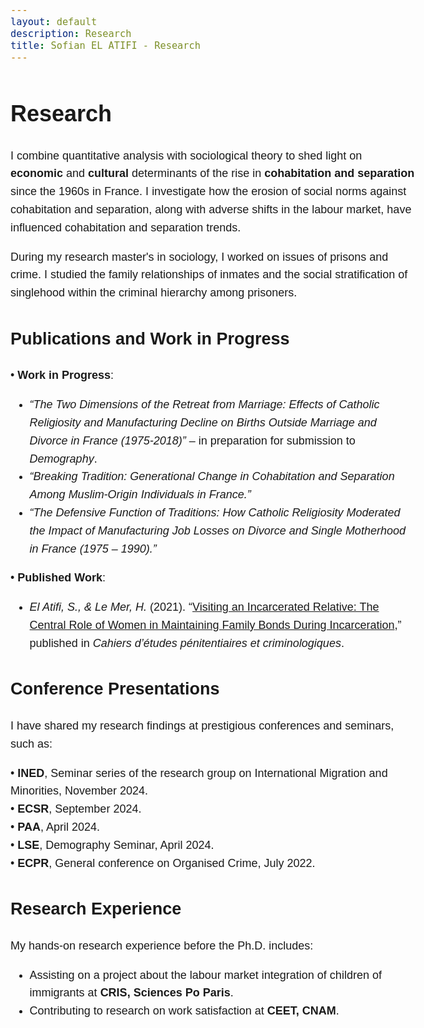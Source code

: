 ```yaml
---
layout: default
description: Research
title: Sofian EL ATIFI - Research
---
```


<style>
  body {
    line-height: 1.6;
    font-size: 18px; /* Or use `em` units for scalability */
    font-family: sans-serif;
  }

  .content {
    max-width: 60ch; /* 'ch' units relate to the width of the '0' character */
    margin: auto; /* Centers the content */
    padding: 20px;
    text-align: justify; /* Justifies text */
  }
</style>

# Research

I combine quantitative analysis with sociological theory to shed light on **economic** and **cultural** determinants of the rise in **cohabitation and separation** since the 1960s in France. I investigate how the erosion of social norms against cohabitation and separation, along with adverse shifts in the labour market, have influenced cohabitation and separation trends.

During my research master's in sociology, I worked on issues of prisons and crime. I studied the family relationships of inmates and the social stratification of singlehood within the criminal hierarchy among prisoners.

## Publications and Work in Progress

• **Work in Progress**:
  - *“The Two Dimensions of the Retreat from Marriage: Effects of Catholic Religiosity and Manufacturing Decline on Births Outside Marriage and Divorce in France (1975-2018)”* – in preparation for submission to *Demography*.
  - *“Breaking Tradition: Generational Change in Cohabitation and Separation Among Muslim-Origin Individuals in France.”*
  - *“The Defensive Function of Traditions: How Catholic Religiosity Moderated the Impact of Manufacturing Job Losses on Divorce and Single Motherhood in France (1975 – 1990).”*

• **Published Work**:
  - *El Atifi, S., & Le Mer, H.* (2021). “[Visiting an Incarcerated Relative: The Central Role of Women in Maintaining Family Bonds During Incarceration](https://www.justice.gouv.fr/sites/default/files/2023-05/Cahiers_etudes_penitentiaires_et_criminologiques_n55.pdf),” published in *Cahiers d’études pénitentiaires et criminologiques*.

## Conference Presentations

I have shared my research findings at prestigious conferences and seminars, such as:

• **INED**, Seminar series of the research group on International Migration and Minorities, November 2024.  
• **ECSR**, September 2024.  
• **PAA**, April 2024.  
• **LSE**, Demography Seminar, April 2024.  
• **ECPR**, General conference on Organised Crime, July 2022.  


## Research Experience

My hands-on research experience before the Ph.D. includes:
- Assisting on a project about the labour market integration of children of immigrants at **CRIS, Sciences Po Paris**.
- Contributing to research on work satisfaction at **CEET, CNAM**.
